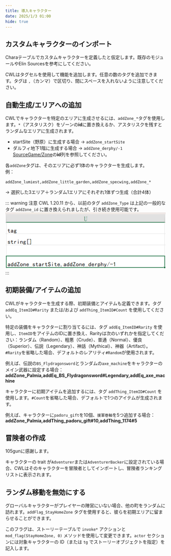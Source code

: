 ```yaml
---
title: 導入キャラクター
date: 2025/1/3 01:00
hide: true
---
```


## カスタムキャラクターのインポート

Charaテーブルでカスタムキャラクターを定義したと仮定します。既存のモジュールやElin Sourcesを参考にしてください。
<LinkCard t="SourceChara" u="https://docs.google.com/spreadsheets/d/1CJqsXFF2FLlpPz710oCpNFYF4W_5yoVn" />

CWLはタグセルを使用して機能を追加します。任意の数のタグを追加できます。タグは `,`（カンマ）で区切り、間にスペースを入れないように注意してください。


## 自動生成/エリアへの追加

CWLでキャラクターを特定のエリアに生成させるには、`addZone_*`タグを使用します。`*`（アスタリスク）をゾーンの**id**に置き換えるか、アスタリスクを残すとランダムなエリアに生成されます。
 
- startSite（野原）に生成する場合 → `addZone_startSite`  
- ダルフィ地下1階に生成する場合 → `addZone_derphy/-1`  
[SourceGame/Zone](https://docs.google.com/spreadsheets/d/16-LkHtVqjuN9U0rripjBn-nYwyqqSGg_/edit?gid=1819250752#gid=1819250752)の**id**列を参照してください。

各`addZone`タグは、そのエリアに必ず1体のキャラクターを生成します。  
例：  
```
addZone_lumiest,addZone_little_garden,addZone_specwing,addZone_*
```

→ 選択した3エリア＋ランダム1エリアにそれぞれ1体ずつ生成（合計4体）

::: warning 注意
CWL 1.20.11 から、以前のタグ `addZone_Type` は上記の一般的なタグ `addZone_id` に置き換えられましたが、引き続き使用可能です。
![img](./assets/spawn_chara.png)
:::

## 初期装備/アイテムの追加

CWLがキャラクターを生成する際、初期装備とアイテムも定義できます。タグ `addEq_ItemID#Rarity` または/および `addThing_ItemID#Count` を使用してください。

特定の装備をキャラクターに割り当てるには、タグ `addEq_ItemID#Rarity` を使用し、`ItemID`をアイテムのIDに置き換え、Rarityは次のいずれかを指定してください：ランダム（Random）、粗悪（Crude）、普通（Normal）、優良（Superior）、伝説（Legendary）、神話（Mythical）、神器（Artifact）。`#Rarity`を省略した場合、デフォルトのレアリティ`#Random`が使用されます。

例えば、伝説の`BS_Flydragonsword`とランダムの`axe_machine`をキャラクターのメイン武器に設定する場合：
**addZone_Palmia,addEq_BS_Flydragonsword#Legendary,addEq_axe_machine**

キャラクターに初期アイテムを追加するには、タグ `addThing_ItemID#Count` を使用します。`#Count`を省略した場合、デフォルトで1つのアイテムが生成されます。

例えば、キャラクターに`padoru_gift`を10個、`援軍巻軸`を5つ追加する場合：
**addZone_Palmia,addThing_padoru_gift#10,addThing_1174#5**

## 冒険者の作成

105gunに感謝します。

キャラクターの trait が`Adventurer`または`AdventurerBacker`に設定されている場合、CWLはそのキャラクターを冒険者としてインポートし、冒険者ランキングリストに表示されます。

## ランダム移動を無効にする

グローバルキャラクターがプレイヤーの陣営にいない場合、他の町をランダムに訪れます。`addFlag_StayHomeZone` タグを使用すると、彼らを初期エリアに留まらせることができます。

このフラグは、ストーリーテーブルで `invoke*` アクションと `mod_flag(StayHomeZone, 0)` メソッドを使用して変更できます。`actor` セクションには対象キャラクターの ID（または `tg` でストーリーオブジェクトを指定）を記入します。
